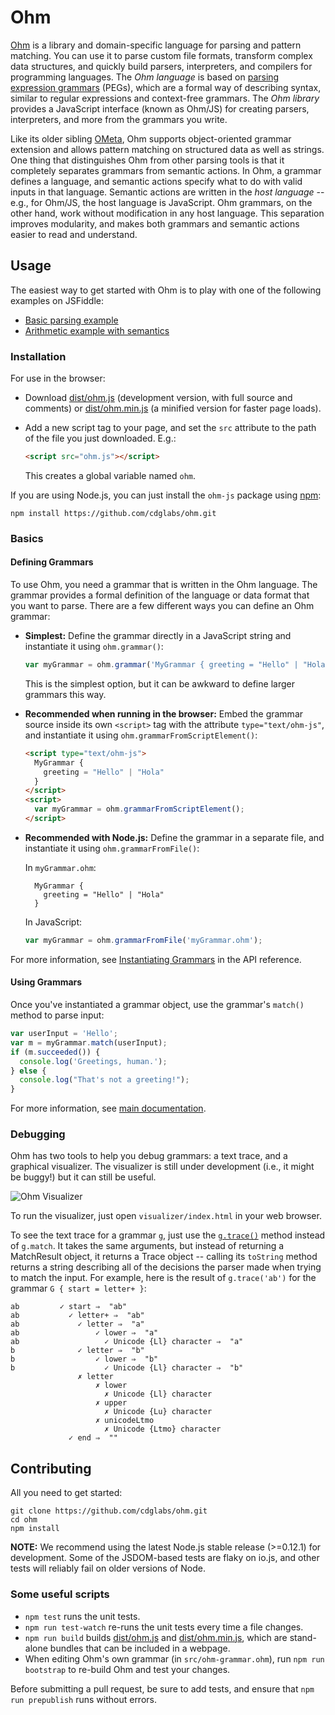 Ohm
===

[Ohm](https://github.com/cdglabs/ohm) is a library and domain-specific language for parsing and
pattern matching. You can use it to parse custom file formats, transform complex data structures,
and quickly build parsers, interpreters, and compilers for programming languages. The _Ohm language_
is based on [parsing expression grammars](http://en.wikipedia.org/wiki/Parsing_expression_grammar)
(PEGs), which are a formal way of describing syntax, similar to regular expressions and context-free
grammars. The _Ohm library_ provides a JavaScript interface (known as Ohm/JS) for creating parsers,
interpreters, and more from the grammars you write.

Like its older sibling [OMeta](http://tinlizzie.org/ometa/), Ohm supports object-oriented grammar
extension and allows pattern matching on structured data as well as strings. One thing that
distinguishes Ohm from other parsing tools is that it completely separates grammars from semantic
actions. In Ohm, a grammar defines a language, and semantic actions specify what to do with valid
inputs in that language. Semantic actions are written in the _host language_ -- e.g., for Ohm/JS,
the host language is JavaScript. Ohm grammars, on the other hand, work without modification in any
host language. This separation improves modularity, and makes both grammars and semantic actions
easier to read and understand.

Usage
-----

The easiest way to get started with Ohm is to play with one of the following examples on JSFiddle:

- [Basic parsing example](http://jsfiddle.net/pdubroy/p3b1v2xb/)
- [Arithmetic example with semantics](http://jsfiddle.net/pdubroy/15k63qae/)

### Installation

For use in the browser: 

-  Download [dist/ohm.js](./dist/ohm.js) (development version, with full source and comments) or [dist/ohm.min.js](./dist/ohm.min.js) (a minified version for faster page loads).
-  Add a new script tag to your page, and set the `src` attribute to the path of the file you just downloaded. E.g.:
    ```html
    <script src="ohm.js"></script>
    ```

    This creates a global variable named `ohm`.

If you are using Node.js, you can just install the `ohm-js` package using [npm](http://npmjs.org):

    npm install https://github.com/cdglabs/ohm.git

### Basics

#### Defining Grammars

To use Ohm, you need a grammar that is written in the Ohm language. The grammar provides a formal
definition of the language or data format that you want to parse. There are a few different ways
you can define an Ohm grammar:

- **Simplest:** Define the grammar directly in a JavaScript string and instantiate it using `ohm.grammar()`:

    ```js
    var myGrammar = ohm.grammar('MyGrammar { greeting = "Hello" | "Hola" }');
    ```

    This is the simplest option, but it can be awkward to define larger grammars this way.

- **Recommended when running in the browser:** Embed the grammar source inside its own `<script>` tag with the attribute `type="text/ohm-js"`, and instantiate it using `ohm.grammarFromScriptElement()`:

    ```html
    <script type="text/ohm-js">
      MyGrammar {
        greeting = "Hello" | "Hola"
      }
    </script>
    <script>
      var myGrammar = ohm.grammarFromScriptElement();
    </script>
    ```

- **Recommended with Node.js:** Define the grammar in a separate file, and instantiate it using `ohm.grammarFromFile()`:

    In `myGrammar.ohm`:

        MyGrammar {
          greeting = "Hello" | "Hola"
        }

    In JavaScript:

    ```js
    var myGrammar = ohm.grammarFromFile('myGrammar.ohm');
    ```

For more information, see [Instantiating Grammars](doc/api-reference.md#instantiating-grammars) in the API reference.

#### Using Grammars

Once you've instantiated a grammar object, use the grammar's `match()` method to parse input:

```js
var userInput = 'Hello';
var m = myGrammar.match(userInput);
if (m.succeeded()) {
  console.log('Greetings, human.');
} else {
  console.log("That's not a greeting!");
}
```

For more information, see [main documentation](doc/index.md).

### Debugging

Ohm has two tools to help you debug grammars: a text trace, and a graphical visualizer. The
visualizer is still under development (i.e., it might be buggy!) but it can still be useful.

![Ohm Visualizer](http://www.cdglabs.org/ohm/doc/images/visualizer-small.png)

To run the visualizer, just open `visualizer/index.html` in your web browser.

To see the text trace for a grammar `g`, just use the [`g.trace()`](./doc/api-reference.md#trace)
method instead of `g.match`. It takes the same arguments, but instead of returning a MatchResult
object, it returns a Trace object -- calling its `toString` method returns a string describing
all of the decisions the parser made when trying to match the input. For example, here is the
result of `g.trace('ab')` for the grammar `G { start = letter+ }`:

<script type="text/markscript">
  markscript.transformNextBlock(function(code) {
    var trace = ohm.grammar('G { start = letter+ }').trace('ab');
    assert.equal(trace.toString().trim(), code.trim());
  });
</script>

```
ab         ✓ start ⇒  "ab"
ab           ✓ letter+ ⇒  "ab"
ab             ✓ letter ⇒  "a"
ab                 ✓ lower ⇒  "a"
ab                   ✓ Unicode {Ll} character ⇒  "a"
b              ✓ letter ⇒  "b"
b                  ✓ lower ⇒  "b"
b                    ✓ Unicode {Ll} character ⇒  "b"
               ✗ letter
                   ✗ lower
                     ✗ Unicode {Ll} character
                   ✗ upper
                     ✗ Unicode {Lu} character
                   ✗ unicodeLtmo
                     ✗ Unicode {Ltmo} character
             ✓ end ⇒  ""
```

Contributing
------------

All you need to get started:

    git clone https://github.com/cdglabs/ohm.git
    cd ohm
    npm install

**NOTE:** We recommend using the latest Node.js stable release (>=0.12.1) for
development. Some of the JSDOM-based tests are flaky on io.js, and other tests
will reliably fail on older versions of Node.

### Some useful scripts

* `npm test` runs the unit tests.
* `npm run test-watch` re-runs the unit tests every time a file changes.
* `npm run build` builds [dist/ohm.js](./dist/ohm.js) and [dist/ohm.min.js](./dist/ohm.min.js),
  which are stand-alone bundles that can be included in a webpage.
* When editing Ohm's own grammar (in `src/ohm-grammar.ohm`), run `npm run bootstrap` to re-build Ohm
  and test your changes.

Before submitting a pull request, be sure to add tests, and ensure that `npm run prepublish` runs
without errors.

